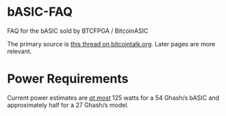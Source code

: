 bASIC-FAQ
=========

FAQ for the bASIC sold by BTCFPGA / BitcoinASIC

The primary source is [this thread on bitcointalk.org](https://bitcointalk.org/index.php?topic=79637). Later pages are more relevant.

Power Requirements
==================

Current power estimates are [*at most*](https://bitcointalk.org/index.php?topic=79637.msg1315070#msg1315070) 125 watts for a 54 Ghash/s bASIC and approximately half for a 27 Ghash/s model.
